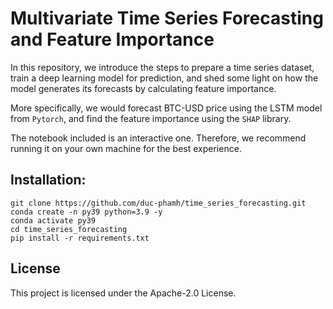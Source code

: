 # Multivariate Time Series Forecasting and Feature Importance

In this repository, we introduce the steps to prepare a time series dataset, train a deep learning model for prediction, and shed some light on how the model generates its forecasts by calculating feature importance. 

More specifically, we would forecast BTC-USD price using the LSTM model from `Pytorch`, and find the feature importance using the `SHAP` library.

The notebook included is an interactive one. Therefore, we recommend running it on your own machine for the best experience.

## Installation:

```
git clone https://github.com/duc-phamh/time_series_forecasting.git
conda create -n py39 python=3.9 -y
conda activate py39
cd time_series_forecasting
pip install -r requirements.txt
```

## License

This project is licensed under the Apache-2.0 License.
